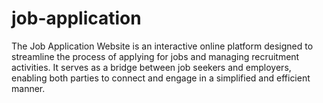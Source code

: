 # job-application
The Job Application Website is an interactive online platform designed to streamline the process of applying for jobs and managing recruitment activities. It serves as a bridge between job seekers and employers, enabling both parties to connect and engage in a simplified and efficient manner.
